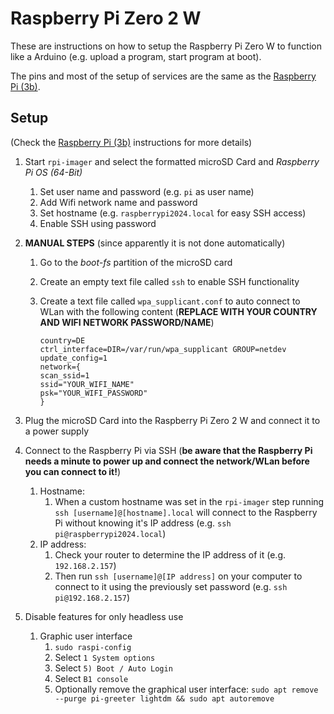# Raspberry Pi Zero 2 W

These are instructions on how to setup the Raspberry Pi Zero W to function like a Arduino (e.g. upload a program, start program at boot).

The pins and most of the setup of services are the same as the [Raspberry Pi (3b)](../raspberry_pi_3b/).

## Setup

(Check the [Raspberry Pi (3b)](../raspberry_pi_3b/) instructions for more details)

1. Start `rpi-imager` and select the formatted microSD Card and *Raspberry Pi OS (64-Bit)*
   1. Set user name and password (e.g. `pi` as user name)
   2. Add Wifi network name and password
   3. Set hostname (e.g. `raspberrypi2024.local` for easy SSH access)
   4. Enable SSH using password
2. **MANUAL STEPS** (since apparently it is not done automatically)
   1. Go to the *boot-fs* partition of the microSD card
   2. Create an empty text file called `ssh` to enable SSH functionality
   3. Create a text file called `wpa_supplicant.conf` to auto connect to WLan with the following content (**REPLACE WITH YOUR COUNTRY AND WIFI NETWORK PASSWORD/NAME**)

      ```text
      country=DE
      ctrl_interface=DIR=/var/run/wpa_supplicant GROUP=netdev
      update_config=1
      network={
      scan_ssid=1
      ssid="YOUR_WIFI_NAME"
      psk="YOUR_WIFI_PASSWORD"
      }
      ```

3. Plug the microSD Card into the Raspberry Pi Zero 2 W and connect it to a power supply
4. Connect to the Raspberry Pi via SSH (**be aware that the Raspberry Pi needs a minute to power up and connect the network/WLan before you can connect to it!**)
   1. Hostname:
      1. When a custom hostname was set in the `rpi-imager` step running `ssh [username]@[hostname].local` will connect to the Raspberry Pi without knowing it's IP address (e.g. `ssh pi@raspberrypi2024.local`)
   2. IP address:
      1. Check your router to determine the IP address of it (e.g. `192.168.2.157`)
      2. Then run `ssh [username]@[IP address]` on your computer to connect to it using the previously set password (e.g. `ssh pi@192.168.2.157`)
5. Disable features for only headless use
   1. Graphic user interface
      1. `sudo raspi-config`
      2. Select `1 System options`
      3. Select `5) Boot / Auto Login`
      4. Select `B1 console`
      5. Optionally remove the graphical user interface: `sudo apt remove --purge pi-greeter lightdm && sudo apt autoremove`
